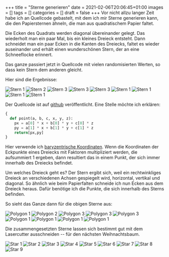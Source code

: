 +++
title = "Sterne generieren"
date = 2021-02-06T20:06:45+01:00
images = []
tags = []
categories = []
draft = false
+++
Vor nicht allzu langer Zeit habe ich an Quellcode gebastelt, mit dem ich mir Sterne generieren kann, die den Papiersternen
ähneln, die man aus quadratischem Papier faltet.

Die Ecken des Quadrats werden diagonal übereinander gelegt. Das wiederholt man ein paar Mal, bis ein kleines Dreieck entsteht. Dann schneidet man ein paar Ecken in die Kanten des Dreiecks, faltet es wieder auseinander und erhält einen wunderschönen Stern, der an eine Schneeflocke erinnert.

Das ganze passiert jetzt in Quellcode mit vielen randomisierten Werten, so dass kein Stern dem anderen gleicht.

Hier sind die Ergebnisse:


![Stern 1](https://github.com/ntj/sandbox/blob/master/img/star2-1.svg?raw=true)
![Stern 2](https://github.com/ntj/sandbox/blob/master/img/star2-2.svg?raw=true)
![Stern 3](https://github.com/ntj/sandbox/blob/master/img/star2-3.svg?raw=true)
![Stern 3](https://github.com/ntj/sandbox/blob/master/img/star2-4.svg?raw=true)
![Stern 3](https://github.com/ntj/sandbox/blob/master/img/star2-5.svg?raw=true)
![Stern 1](https://github.com/ntj/sandbox/blob/master/img/star2-6.svg?raw=true)
![Stern 1](https://github.com/ntj/sandbox/blob/master/img/star2-7.svg?raw=true)
![Stern 1](https://github.com/ntj/sandbox/blob/master/img/star2-8.svg?raw=true)
![Stern 1](https://github.com/ntj/sandbox/blob/master/img/star2-9.svg?raw=true)


Der Quellcode ist auf [github](https://github.com/ntj/sandbox) veröffentlicht. Eine Stelle möchte ich erklären:

```python
{
  def point(a, b, c, x, y, z):
    px = a[0] * x + b[0] * y + c[0] * z
    py = a[1] * x + b[1] * y + c[1] * z
    return[px,py]
}
```
Hier verwende ich [baryzentrische Koordinaten](https://de.wikipedia.org/wiki/Baryzentrische_Koordinaten). Wenn die Koordinaten der Eckpunkte eines Dreiecks mit Faktoren multipliziert werden, die aufsummiert 1 ergeben, dann resultiert das
in einem Punkt, der sich immer innerhalb des Dreiecks befindet.

Um welches Dreieck geht es? Der Stern ergibt sich, weil ein rechtwinkliges Dreieck
an verschiedenen Achsen gespiegelt wird, horizontal, vertikal und diagonal.
So ähnlich wie beim Papierfalten schneide ich nun Ecken aus dem Dreieck heraus. Dafür
benötige ich die Punkte, die sich innerhalb des Sterns befinden.

So sieht das Ganze dann für die obigen Sterne aus:


![Polygon 1](https://github.com/ntj/sandbox/blob/master/img/polygon-1.svg?raw=true)
![Polygon 2](https://github.com/ntj/sandbox/blob/master/img/polygon-2.svg?raw=true)
![Polygon 3](https://github.com/ntj/sandbox/blob/master/img/polygon-3.svg?raw=true)
![Polygon 3](https://github.com/ntj/sandbox/blob/master/img/polygon-4.svg?raw=true)
![Polygon 3](https://github.com/ntj/sandbox/blob/master/img/polygon-5.svg?raw=true)
![Polygon 1](https://github.com/ntj/sandbox/blob/master/img/polygon-6.svg?raw=true)
![Polygon 1](https://github.com/ntj/sandbox/blob/master/img/polygon-7.svg?raw=true)
![Polygon 1](https://github.com/ntj/sandbox/blob/master/img/polygon-8.svg?raw=true)
![Polygon 1](https://github.com/ntj/sandbox/blob/master/img/polygon-9.svg?raw=true)



Die zusammengesetzten Sterne lassen sich bestimmt gut mit dem Lasercutter
ausschneiden -- für den nächsten Weihnachtsbaum.


![Star 1](https://github.com/ntj/sandbox/blob/master/img/star1-1.svg?raw=true)
![Star 2](https://github.com/ntj/sandbox/blob/master/img/star1-2.svg?raw=true)
![Star 3](https://github.com/ntj/sandbox/blob/master/img/star1-3.svg?raw=true)
![Star 4](https://github.com/ntj/sandbox/blob/master/img/star1-4.svg?raw=true)
![Star 5](https://github.com/ntj/sandbox/blob/master/img/star1-5.svg?raw=true)
![Star 6](https://github.com/ntj/sandbox/blob/master/img/star1-6.svg?raw=true)
![Star 7](https://github.com/ntj/sandbox/blob/master/img/star1-7.svg?raw=true)
![Star 8](https://github.com/ntj/sandbox/blob/master/img/star1-8.svg?raw=true)
![Star 9](https://github.com/ntj/sandbox/blob/master/img/star1-9.svg?raw=true)
